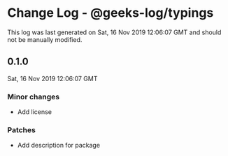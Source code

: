 # Change Log - @geeks-log/typings

This log was last generated on Sat, 16 Nov 2019 12:06:07 GMT and should not be manually modified.

## 0.1.0
Sat, 16 Nov 2019 12:06:07 GMT

### Minor changes

- Add license

### Patches

- Add description for package

